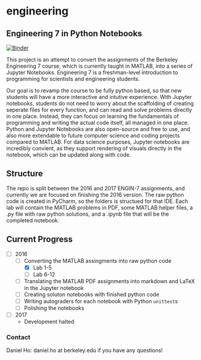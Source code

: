 # engineering
##  Engineering 7 in Python Notebooks

[![Binder](http://mybinder.org/badge.svg)](http://mybinder.org:/repo/ds-modules/engineering)

This project is an attempt to convert the assignments of the Berkeley Engineering 7 course, which is currently taught in MATLAB, into a series of Jupyter Notebooks. Engineering 7 is a freshman-level introduction to programming for scientists and engineering students.

Our goal is to revamp the course to be fully python based, so that new students will have a more interactive and intutive experience. With Jupyter notebooks, students do not need to worry about the scaffolding of creating seperate files for every function, and can read and solve problems directly in one place. Instead, they can focus on learning the fundamentals of programming and writing the actual code itself, all managed in one place. Python and Jupyter Notebooks are also open-source and free to use, and also more extendable to future computer science and coding projects compared to MATLAB. For data science purposes, Jupyter notebooks are incredibly convient, as they support rendering of visuals directly in the notebook, which can be updated along with code.


## Structure

The repo is split between the 2016 and 2017 ENGIN-7 assignments, and currently we are focused on finishing the 2016 version. The raw python code is created in PyCharm, so the folders is structued for that IDE. Each lab will contain the MATLAB problems in PDF, some MATLAB helper files, a .py file with raw python solutions, and a .ipynb file that will be the completed notebook.


## Current Progress
- [ ] 2016
	- [ ] Converting the MATLAB assingments into raw python code
		- [x] Lab 1-5
		- [ ] Lab 6-12
	- [ ] Translating the MATLAB PDF assignments into markdown and LaTeX in the Jupyter notebook
	- [ ] Creating soluton notebooks with finished python code
	- [ ] Writing autograders for each notebook with Python `unittest`s
	- [ ] Polishing the notebooks
- [ ] 2017
	- Development halted


### Contact
Daniel Ho: daniel.ho at berkeley.edu if you have any questions!
